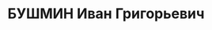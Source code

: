 ---
title: БУШМИН Иван Григорьевич
description: 'Род. в 1902, Московская губ. Проживал: Красноярский кр., ст-ция Иланская.
  Слесарь в депо

  Арестован 03.06.1937. Обв.: антисоветская деятельность, террористическая деятельность.
  Дело прекращено за смертью обвиняемого 05.06.1938'
---